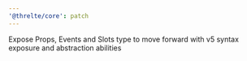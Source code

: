 ```yaml
---
'@threlte/core': patch
---
```


Expose Props, Events and Slots type to move forward with v5 syntax exposure and abstraction abilities
